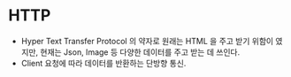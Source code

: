 # HTTP

- Hyper Text Transfer Protocol 의 약자로 원래는 HTML 을 주고 받기 위함이 였지만, 현재는 Json, Image 등 다양한 데이터를 주고 받는 데 쓰인다. 
- Client 요청에 따라 데이터를 반환하는 단방향 통신.
